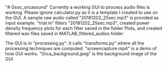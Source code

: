 "# Gsoc_orcasound" 
Currently a working GUI to process audio files is working. 
Please ignore calculator.py as it is a template I created to use on the GUI.
A sample raw audio called "20181202_25sec.mp3" is provided as input example.
"trial.m" filters "20181202_25sec.mp3", created power density frequency plots for each filter saved in the folder Plots,
and created filtered wav files saved in MATLAB_filtered_audios folder.

The GUI is in "processing.py". It calls "transforms.py" where all the processing techniques are computed.
"screencapture.mp4" is a demo of how GUI works.
"Orca_background.jpeg" is the background image of the GUI